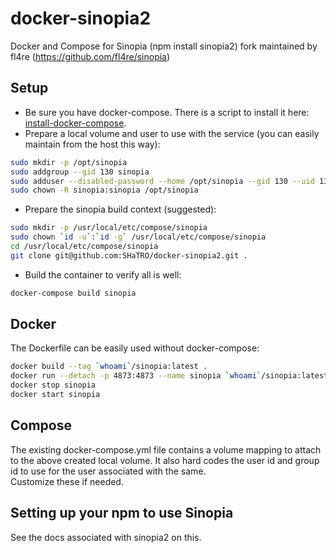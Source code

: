 # docker-sinopia2
Docker and Compose for Sinopia (npm install sinopia2) fork maintained by fl4re (https://github.com/fl4re/sinopia)

## Setup
* Be sure you have docker-compose.  There is a script to install it here: [install-docker-compose](https://gist.github.com/SHaTRO/dbf0d02984156adfd83d0d1f17b2c5fe).
* Prepare a local volume and user to use with the service (you can easily maintain from the host this way):
```bash
sudo mkdir -p /opt/sinopia  
sudo addgroup --gid 130 sinopia  
sudo adduser --disabled-password --home /opt/sinopia --gid 130 --uid 130 --gecos "Sinopia NPM Repository" sinopia  
sudo chown -R sinopia:sinopia /opt/sinopia
```
* Prepare the sinopia build context (suggested):
```bash
sudo mkdir -p /usr/local/etc/compose/sinopia
sudo chown `id -u`:`id -g` /usr/local/etc/compose/sinopia
cd /usr/local/etc/compose/sinopia
git clone git@github.com:SHaTRO/docker-sinopia2.git .
```
* Build the container to verify all is well:
```bash
docker-compose build sinopia
```

## Docker
The Dockerfile can be easily used without docker-compose:
```bash
docker build --tag `whoami`/sinopia:latest .
docker run --detach -p 4873:4873 --name sinopia `whoami`/sinopia:latest
docker stop sinopia
docker start sinopia
```

## Compose
The existing docker-compose.yml file contains a volume mapping to attach to the above created local volume.
It also hard codes the user id and group id to use for the user associated with the same.  
Customize these if needed.


## Setting up your npm to use Sinopia
See the docs associated with sinopia2 on this.  

